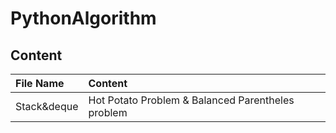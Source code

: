 # PythonAlgorithm


## Content

| File Name | Content |
| :-- | :-- |
| Stack&deque | Hot Potato Problem & Balanced Parentheles problem |
